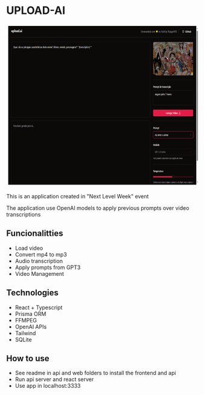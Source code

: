 # UPLOAD-AI

<div align="center">
  <img src="./app_images/home.png" alt="home" width="750" height="420" style="margin: 5px;">
</div>

<p>This is an application created in "Next Level Week" event</p>
<p>The application use OpenAI models to apply previous prompts over video transcriptions</p>
<h2>Funcionalitties</h2>
<ul>
  <li>Load video</li>
  <li>Convert mp4 to mp3</li>
  <li>Audio transcription</li>
  <li>Apply prompts from GPT3</li>
  <li>Video Management</li>
</ul>
<h2>Technologies</h2>
<ul>
  <li>React + Typescript</li>
  <li>Prisma ORM</li>
  <li>FFMPEG</li>
  <li>OpenAI APIs</li>
  <li>Tailwind</li>
  <li>SQLite</li>
</ul>
<h2>How to use</h2>
<ul>
  <li>See readme in api and web folders to install the frontend and api</li>
  <li>Run api server and react server</li>
  <li>Use app in localhost:3333</li>
</ul>
